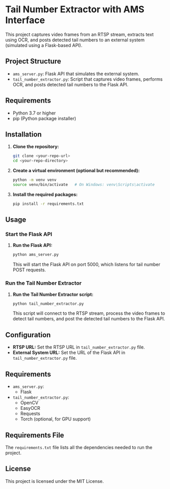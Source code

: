 # Tail Number Extractor with AMS Interface

This project captures video frames from an RTSP stream, extracts text using OCR, and posts detected tail numbers to an external system (simulated using a Flask-based API).

## Project Structure

- `ams_server.py`: Flask API that simulates the external system.
- `tail_number_extractor.py`: Script that captures video frames, performs OCR, and posts detected tail numbers to the Flask API.

## Requirements

- Python 3.7 or higher
- pip (Python package installer)

## Installation

1. **Clone the repository:**

    ```sh
    git clone <your-repo-url>
    cd <your-repo-directory>
    ```

2. **Create a virtual environment (optional but recommended):**

    ```sh
    python -m venv venv
    source venv/bin/activate   # On Windows: venv\Scripts\activate
    ```

3. **Install the required packages:**

    ```sh
    pip install -r requirements.txt
    ```

## Usage

### Start the Flask API

1. **Run the Flask API:**

    ```sh
    python ams_server.py
    ```

    This will start the Flask API on port 5000, which listens for tail number POST requests.

### Run the Tail Number Extractor

1. **Run the Tail Number Extractor script:**

    ```sh
    python tail_number_extractor.py
    ```

    This script will connect to the RTSP stream, process the video frames to detect tail numbers, and post the detected tail numbers to the Flask API.

## Configuration

- **RTSP URL:** Set the RTSP URL in `tail_number_extractor.py` file.
- **External System URL:** Set the URL of the Flask API in `tail_number_extractor.py` file.

## Requirements

- `ams_server.py`:
  - Flask
- `tail_number_extractor.py`:
  - OpenCV
  - EasyOCR
  - Requests
  - Torch (optional, for GPU support)

## Requirements File

The `requirements.txt` file lists all the dependencies needed to run the project. 

## License

This project is licensed under the MIT License.
